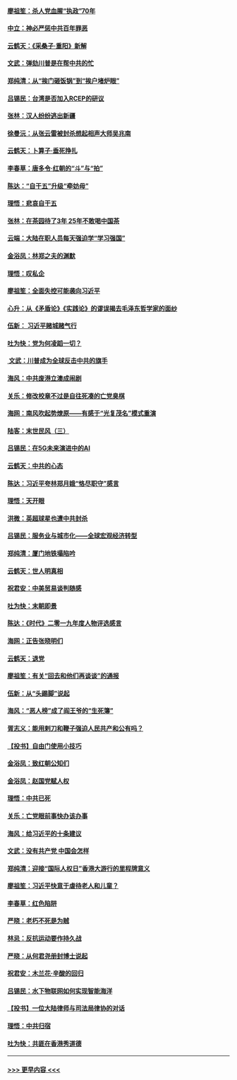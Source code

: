 #### [廖祖笙：杀人党血腥“执政”70年](../pages/nsc993/n11745144.md?t=12252233) 
#### [中立：神必严惩中共百年罪恶](../pages/nsc993/n11744970.md?t=12252233) 
#### [云鹤天：《采桑子‧重阳》新解](../pages/nsc993/n11744948.md?t=12252233) 
#### [文武：弹劾川普是在帮中共的忙](../pages/nsc993/n11744758.md?t=12252233) 
#### [郑纯清：从“挨门砸饭锅”到“挨户堵炉眼”](../pages/nsc993/n11744745.md?t=12252233) 
#### [吕锡民：台湾是否加入RCEP的研议](../pages/nsc993/n11744701.md?t=12252233) 
#### [张林：汉人纷纷逃出新疆](../pages/nsc993/n11743530.md?t=12252233) 
#### [徐曼沅：从张云雷被封杀想起相声大师吴兆南](../pages/nsc993/n11741816.md?t=12252233) 
#### [云鹤天：卜算子‧垂死挣扎](../pages/nsc993/n11739956.md?t=12252233) 
#### [李春草：唐多令‧红朝的“斗”与“拍”](../pages/nsc993/n11739830.md?t=12252233) 
#### [陈达：“自干五”升级“牵妨母”](../pages/nsc993/n11739724.md?t=12252233) 
#### [理悟：悲哀自干五](../pages/nsc993/n11739547.md?t=12252233) 
#### [张林：在茶园待了3年 25年不敢喝中国茶](../pages/nsc993/n11739240.md?t=12252233) 
#### [云端：大陆在职人员每天强迫学“学习强国”](../pages/nsc993/n11738735.md?t=12252233) 
#### [金浴凤：林郑之夫的渊默](../pages/nsc993/n11737735.md?t=12252233) 
#### [理悟：叹私企](../pages/nsc993/n11737715.md?t=12252233) 
#### [廖祖笙：全面失控可能袭向习近平](../pages/nsc993/n11737704.md?t=12252233) 
#### [心升：从《矛盾论》《实践论》的谬误揭去毛泽东哲学家的面纱](../pages/nsc993/n11736962.md?t=12252233) 
#### [伍新： 习近平赌城赌气行](../pages/nsc993/n11736929.md?t=12252233) 
#### [吐为快：党为何凌蹈一切？](../pages/nsc993/n11736915.md?t=12252233) 
#### [ 文武：川普成为全球反击中共的旗手](../pages/nsc993/n11736882.md?t=12252233) 
#### [海风：中共废港立澳成闹剧](../pages/nsc993/n11735857.md?t=12252233) 
#### [关乐：修改校章不过是自往死凑的亡党臭棋](../pages/nsc993/n11735097.md?t=12252233) 
#### [海网：南风吹起势燎原——有感于“光复茂名”模式重演](../pages/nsc993/n11732308.md?t=12252233) 
#### [陆客：末世民风（三）](../pages/nsc993/n11732211.md?t=12252233) 
#### [吕锡民：在5G未来演进中的AI](../pages/nsc993/n11730010.md?t=12252233) 
#### [云鹤天：中共的心态](../pages/nsc993/n11729906.md?t=12252233) 
#### [陈达：习近平夸林郑月娥“恪尽职守”感言](../pages/nsc993/n11729881.md?t=12252233) 
#### [理悟：天开眼](../pages/nsc993/n11729699.md?t=12252233) 
#### [洪微：英超球星也遭中共封杀](../pages/nsc993/n11727243.md?t=12252233) 
#### [吕锡民：服务业与城市化——全球宏观经济转型](../pages/nsc993/n11725845.md?t=12252233) 
#### [郑纯清：厦门地铁塌陷吟](../pages/nsc993/n11725813.md?t=12252233) 
#### [云鹤天：世人明真相](../pages/nsc993/n11725621.md?t=12252233) 
#### [祝君安：中美贸易谈判随感](../pages/nsc993/n11725609.md?t=12252233) 
#### [吐为快：末朝即景](../pages/nsc993/n11723365.md?t=12252233) 
#### [陈达：《时代》二零一九年度人物评选感言](../pages/nsc993/n11723337.md?t=12252233) 
#### [海网：正告张晓明们](../pages/nsc993/n11723228.md?t=12252233) 
#### [云鹤天：退党](../pages/nsc993/n11723056.md?t=12252233) 
#### [廖祖笙：有关“回去和他们再谈谈”的通报](../pages/nsc993/n11722442.md?t=12252233) 
#### [伍新：从“头踢脚”说起](../pages/nsc993/n11722429.md?t=12252233) 
#### [海风：“恶人榜”成了阎王爷的“生死簿”](../pages/nsc993/n11722272.md?t=12252233) 
#### [胥志义：能用剌刀和鞭子强迫人民共产和公有吗？](../pages/nsc993/n11720569.md?t=12252233) 
#### [【投书】自由门使用小技巧](../pages/nsc993/n11720180.md?t=12252233) 
#### [金浴凤：致红朝公知们](../pages/nsc993/n11720563.md?t=12252233) 
#### [金浴凤：赵国党赋人权](../pages/nsc993/n11720533.md?t=12252233) 
#### [理悟：中共已死](../pages/nsc993/n11720233.md?t=12252233) 
#### [关乐：亡党眼前事快办该办事](../pages/nsc993/n11719160.md?t=12252233) 
#### [海风：给习近平的十条建议](../pages/nsc993/n11717616.md?t=12252233) 
#### [文武：没有共产党 中国会怎样](../pages/nsc993/n11717584.md?t=12252233) 
#### [郑纯清：迎接“国际人权日”香港大游行的里程牌意义](../pages/nsc993/n11717417.md?t=12252233) 
#### [廖祖笙：习近平快意于虐待老人和儿童？](../pages/nsc993/n11715313.md?t=12252233) 
#### [李春草：红色陷阱](../pages/nsc993/n11715029.md?t=12252233) 
#### [严晓：老朽不死是为贼](../pages/nsc993/n11712910.md?t=12252233) 
#### [林忌：反抗运动要作持久战](../pages/nsc993/n11712623.md?t=12252233) 
#### [严晓：从何君尧册封博士说起](../pages/nsc993/n11712465.md?t=12252233) 
#### [祝君安：木兰花·辛酸的回归](../pages/nsc993/n11712381.md?t=12252233) 
#### [吕锡民：水下物联网如何实现智能海洋](../pages/nsc993/n11711158.md?t=12252233) 
#### [【投书】一位大陆律师与司法局律协的对话](../pages/nsc993/n11709675.md?t=12252233) 
#### [理悟：中共归宿](../pages/nsc993/n11710059.md?t=12252233) 
#### [吐为快：共匪在香港秀道德](../pages/nsc993/n11709979.md?t=12252233) 

----
#### [ >>> 更早内容 <<< ](../indexes/nsc993-earlier.md)
